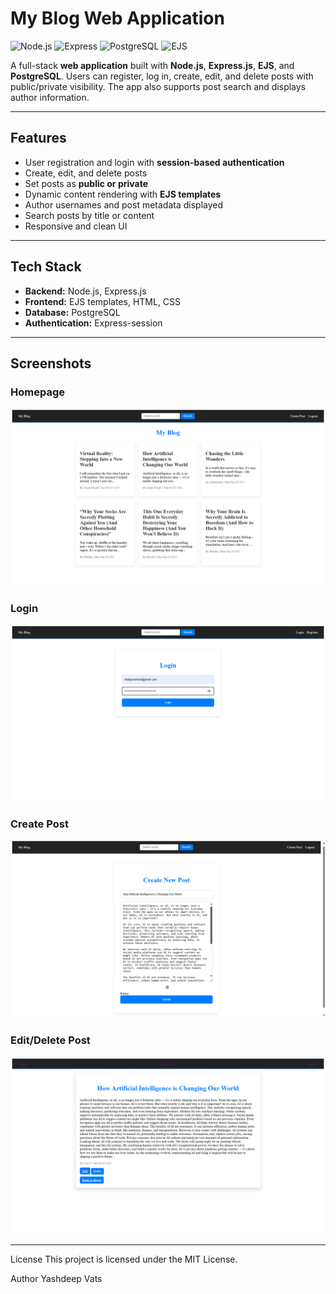 # My Blog Web Application

![Node.js](https://img.shields.io/badge/Node.js-339933?style=flat&logo=node.js&logoColor=white)
![Express](https://img.shields.io/badge/Express.js-000000?style=flat&logo=express&logoColor=white)
![PostgreSQL](https://img.shields.io/badge/PostgreSQL-336791?style=flat&logo=postgresql&logoColor=white)
![EJS](https://img.shields.io/badge/EJS-D1BEB0?style=flat&logo=ejs)

A full-stack **web application** built with **Node.js**, **Express.js**, **EJS**, and **PostgreSQL**. Users can register, log in, create, edit, and delete posts with public/private visibility. The app also supports post search and displays author information.

---

## Features

- User registration and login with **session-based authentication**
- Create, edit, and delete posts
- Set posts as **public or private**
- Dynamic content rendering with **EJS templates**
- Author usernames and post metadata displayed
- Search posts by title or content
- Responsive and clean UI

---

## Tech Stack

- **Backend:** Node.js, Express.js  
- **Frontend:** EJS templates, HTML, CSS  
- **Database:** PostgreSQL  
- **Authentication:** Express-session  

---

## Screenshots

### Homepage
![Homepage](./home.png)

### Login
![Post View](./login.png)

### Create Post
![Create/ Post](./create.png)

### Edit/Delete Post
![Edit/Post](./edit.png)

---

License
This project is licensed under the MIT License.

Author
Yashdeep Vats
